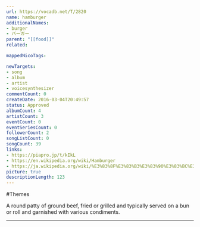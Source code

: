```yaml
---
url: https://vocadb.net/T/2820
name: hamburger
additionalNames: 
- burger
- バーガー
parent: "[[food]]"
related:

mappedNicoTags:

newTargets:
- song
- album
- artist
- voicesynthesizer
commentCount: 0
createDate: 2016-03-04T20:49:57
status: Approved
albumCount: 4
artistCount: 3
eventCount: 0
eventSeriesCount: 0
followerCount: 2
songListCount: 0
songCount: 39
links: 
- https://piapro.jp/t/kIkL
- https://en.wikipedia.org/wiki/Hamburger
- https://ja.wikipedia.org/wiki/%E3%83%8F%E3%83%B3%E3%83%90%E3%83%BC%E3%82%AC%E3%83%BC
picture: true
descriptionLength: 123
---
```


#Themes

A round patty of ground beef, fried or grilled and typically served on a bun or roll and garnished with various condiments.

---

